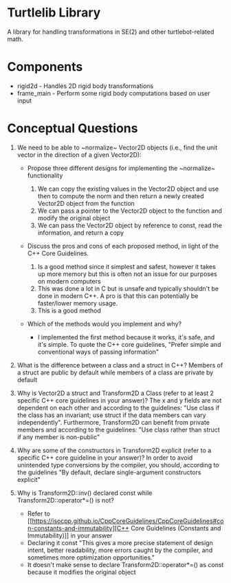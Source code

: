 # Turtlelib Library
A library for handling transformations in SE(2) and other turtlebot-related math.

# Components
- rigid2d - Handles 2D rigid body transformations
- frame_main - Perform some rigid body computations based on user input

# Conceptual Questions
1. We need to be able to ~normalize~ Vector2D objects (i.e., find the unit vector in the direction of a given Vector2D):
   - Propose three different designs for implementing the ~normalize~ functionality
      1. We can copy the existing values in the Vector2D object and use then
      to compute the norm and then return a newly created Vector2D object from the function
      2. We can pass a pointer to the Vector2D object to the function and modify the 
      original object
      3. We can pass the Vector2D object by reference to const, read the information,
      and return a copy

   - Discuss the pros and cons of each proposed method, in light of the C++ Core Guidelines.
      1. Is a good method since it simplest and safest, however it takes up more memory but this
      is often not an issue for our purposes on modern computers
      2. This was done a lot in C but is unsafe and typically shouldn't be done in modern C++. 
      A pro is that this can potentially be faster/lower memory usage.
      3. This is a good method 

   - Which of the methods would you implement and why?
      - I implemented the first method because it works, it's safe, and it's simple. To quote the C++
      core guidelines, "Prefer simple and conventional ways of passing information"

2. What is the difference between a class and a struct in C++?
Members of a struct are public by default while members of a class are 
private by default

3. Why is Vector2D a struct and Transform2D a Class (refer to at least 2 specific C++ core guidelines in your answer)?
The x and y fields are not dependent on each other and according to the guidelines:
"Use class if the class has an invariant; use struct if the data members can vary independently". Furthermore,
Transform2D can benefit from private members and according to the guidelines:
"Use class rather than struct if any member is non-public"

4. Why are some of the constructors in Transform2D explicit (refer to a specific C++ core guideline in your answer)?
In order to avoid unintended type conversions by the compiler, you should, according to the guidelines
"By default, declare single-argument constructors explicit"

5. Why is Transform2D::inv() declared const while Transform2D::operator*=() is not?
   - Refer to [[https://isocpp.github.io/CppCoreGuidelines/CppCoreGuidelines#con-constants-and-immutability][C++ Core Guidelines (Constants and Immutability)]] in your answer
   - Declaring it const "This gives a more precise statement of design intent, better readability,
   more errors caught by the compiler, and sometimes more optimization opportunities."
   - It doesn't make sense to declare  Transform2D::operator*=() as const because it modifies the original object

